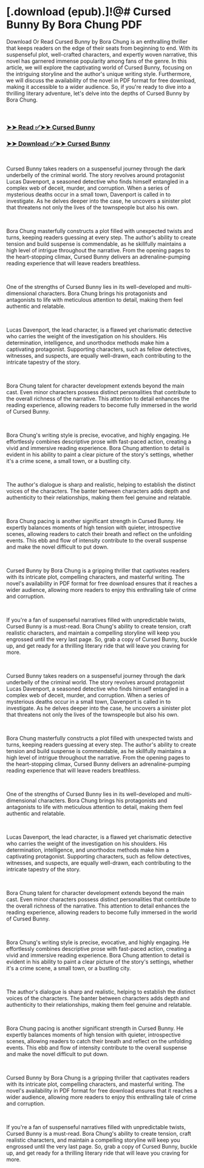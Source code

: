 # [.download (epub).]!@# Cursed Bunny By Bora Chung PDF

<p>Download Or Read Cursed Bunny by Bora Chung is an enthralling thriller that keeps readers on the edge of their seats from beginning to end. With its suspenseful plot, well-crafted characters, and expertly woven narrative, this novel has garnered immense popularity among fans of the genre. In this article, we will explore the captivating world of Cursed Bunny, focusing on the intriguing storyline and the author's unique writing style. Furthermore, we will discuss the availability of the novel in PDF format for free download, making it accessible to a wider audience. So, if you're ready to dive into a thrilling literary adventure, let's delve into the depths of Cursed Bunny by Bora Chung.</p>
<p>&nbsp;</p>

### [➤➤ Read ✅➤➤ Cursed Bunny](https://thehelpfulbooks.blogspot.com/id/61031128)

### [➤➤ Download ✅➤➤ Cursed Bunny](https://thehelpfulbooks.blogspot.com/id/61031128)

<p>&nbsp;</p>
<p>Cursed Bunny takes readers on a suspenseful journey through the dark underbelly of the criminal world. The story revolves around protagonist Lucas Davenport, a seasoned detective who finds himself entangled in a complex web of deceit, murder, and corruption. When a series of mysterious deaths occur in a small town, Davenport is called in to investigate. As he delves deeper into the case, he uncovers a sinister plot that threatens not only the lives of the townspeople but also his own.</p>
<p>&nbsp;</p>
<p>Bora Chung masterfully constructs a plot filled with unexpected twists and turns, keeping readers guessing at every step. The author's ability to create tension and build suspense is commendable, as he skillfully maintains a high level of intrigue throughout the narrative. From the opening pages to the heart-stopping climax, Cursed Bunny delivers an adrenaline-pumping reading experience that will leave readers breathless.</p>
<p>&nbsp;</p>
<p>One of the strengths of Cursed Bunny lies in its well-developed and multi-dimensional characters. Bora Chung brings his protagonists and antagonists to life with meticulous attention to detail, making them feel authentic and relatable.</p>
<p>&nbsp;</p>
<p>Lucas Davenport, the lead character, is a flawed yet charismatic detective who carries the weight of the investigation on his shoulders. His determination, intelligence, and unorthodox methods make him a captivating protagonist. Supporting characters, such as fellow detectives, witnesses, and suspects, are equally well-drawn, each contributing to the intricate tapestry of the story.</p>
<p>&nbsp;</p>
<p>Bora Chung talent for character development extends beyond the main cast. Even minor characters possess distinct personalities that contribute to the overall richness of the narrative. This attention to detail enhances the reading experience, allowing readers to become fully immersed in the world of Cursed Bunny.</p>
<p>&nbsp;</p>
<p>Bora Chung's writing style is precise, evocative, and highly engaging. He effortlessly combines descriptive prose with fast-paced action, creating a vivid and immersive reading experience. Bora Chung attention to detail is evident in his ability to paint a clear picture of the story's settings, whether it's a crime scene, a small town, or a bustling city.</p>
<p>&nbsp;</p>
<p>The author's dialogue is sharp and realistic, helping to establish the distinct voices of the characters. The banter between characters adds depth and authenticity to their relationships, making them feel genuine and relatable.</p>
<p>&nbsp;</p>
<p>Bora Chung pacing is another significant strength in Cursed Bunny. He expertly balances moments of high tension with quieter, introspective scenes, allowing readers to catch their breath and reflect on the unfolding events. This ebb and flow of intensity contribute to the overall suspense and make the novel difficult to put down.</p>
<p>&nbsp;</p>
<p>Cursed Bunny by Bora Chung is a gripping thriller that captivates readers with its intricate plot, compelling characters, and masterful writing. The novel's availability in PDF format for free download ensures that it reaches a wider audience, allowing more readers to enjoy this enthralling tale of crime and corruption.</p>
<p>&nbsp;</p>
<p>If you're a fan of suspenseful narratives filled with unpredictable twists, Cursed Bunny is a must-read. Bora Chung's ability to create tension, craft realistic characters, and maintain a compelling storyline will keep you engrossed until the very last page. So, grab a copy of Cursed Bunny, buckle up, and get ready for a thrilling literary ride that will leave you craving for more.</p>
<p>&nbsp;</p>
<p>Cursed Bunny takes readers on a suspenseful journey through the dark underbelly of the criminal world. The story revolves around protagonist Lucas Davenport, a seasoned detective who finds himself entangled in a complex web of deceit, murder, and corruption. When a series of mysterious deaths occur in a small town, Davenport is called in to investigate. As he delves deeper into the case, he uncovers a sinister plot that threatens not only the lives of the townspeople but also his own.</p>
<p>&nbsp;</p>
<p>Bora Chung masterfully constructs a plot filled with unexpected twists and turns, keeping readers guessing at every step. The author's ability to create tension and build suspense is commendable, as he skillfully maintains a high level of intrigue throughout the narrative. From the opening pages to the heart-stopping climax, Cursed Bunny delivers an adrenaline-pumping reading experience that will leave readers breathless.</p>
<p>&nbsp;</p>
<p>One of the strengths of Cursed Bunny lies in its well-developed and multi-dimensional characters. Bora Chung brings his protagonists and antagonists to life with meticulous attention to detail, making them feel authentic and relatable.</p>
<p>&nbsp;</p>
<p>Lucas Davenport, the lead character, is a flawed yet charismatic detective who carries the weight of the investigation on his shoulders. His determination, intelligence, and unorthodox methods make him a captivating protagonist. Supporting characters, such as fellow detectives, witnesses, and suspects, are equally well-drawn, each contributing to the intricate tapestry of the story.</p>
<p>&nbsp;</p>
<p>Bora Chung talent for character development extends beyond the main cast. Even minor characters possess distinct personalities that contribute to the overall richness of the narrative. This attention to detail enhances the reading experience, allowing readers to become fully immersed in the world of Cursed Bunny.</p>
<p>&nbsp;</p>
<p>Bora Chung's writing style is precise, evocative, and highly engaging. He effortlessly combines descriptive prose with fast-paced action, creating a vivid and immersive reading experience. Bora Chung attention to detail is evident in his ability to paint a clear picture of the story's settings, whether it's a crime scene, a small town, or a bustling city.</p>
<p>&nbsp;</p>
<p>The author's dialogue is sharp and realistic, helping to establish the distinct voices of the characters. The banter between characters adds depth and authenticity to their relationships, making them feel genuine and relatable.</p>
<p>&nbsp;</p>
<p>Bora Chung pacing is another significant strength in Cursed Bunny. He expertly balances moments of high tension with quieter, introspective scenes, allowing readers to catch their breath and reflect on the unfolding events. This ebb and flow of intensity contribute to the overall suspense and make the novel difficult to put down.</p>
<p>&nbsp;</p>
<p>Cursed Bunny by Bora Chung is a gripping thriller that captivates readers with its intricate plot, compelling characters, and masterful writing. The novel's availability in PDF format for free download ensures that it reaches a wider audience, allowing more readers to enjoy this enthralling tale of crime and corruption.</p>
<p>&nbsp;</p>
<p>If you're a fan of suspenseful narratives filled with unpredictable twists, Cursed Bunny is a must-read. Bora Chung's ability to create tension, craft realistic characters, and maintain a compelling storyline will keep you engrossed until the very last page. So, grab a copy of Cursed Bunny, buckle up, and get ready for a thrilling literary ride that will leave you craving for more.</p>
<p>&nbsp;</p>
